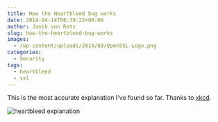 ```yaml
---
title: How the Heartbleed bug works
date: 2014-04-14T06:39:22+00:00
author: Janik von Rotz
slug: how-the-heartbleed-bug-works
images:
  - /wp-content/uploads/2014/03/OpenSSL-Logo.png
categories:
  - Security
tags:
  - heartbleed
  - ssl
---
```

This is the most accurate explanation I've found so far. Thanks to [xkcd](http://xkcd.com/).
<!--more-->
![heartbleed explanation](/wp-content/uploads/2014/04/heartbleed_explanation.png)